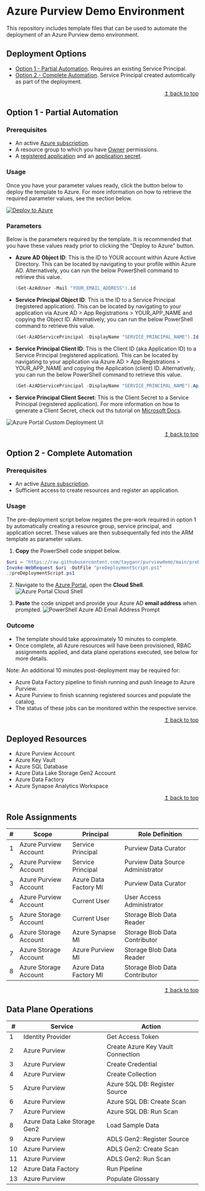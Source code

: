 # Azure Purview Demo Environment
This repository includes template files that can be used to automate the deployment of an Azure Purview demo environment.

## Deployment Options
* [Option 1 - Partial Automation](#option-1---partial-automation). Requires an existing Service Principal.
* [Option 2 - Complete Automation](#option-2---complete-automation). Service Principal created automtically as part of the deployment.

<div align="right"><a href="#azure-purview-demo-environment">↥ back to top</a></div>

## Option 1 - Partial Automation

### Prerequisites

* An active [Azure subscription](https://azure.microsoft.com/en-us/free/).
* A resource group to which you have [Owner](https://docs.microsoft.com/en-us/azure/role-based-access-control/built-in-roles) permissions. 
* A [registered application](https://docs.microsoft.com/en-us/azure/active-directory/develop/howto-create-service-principal-portal#register-an-application-with-azure-ad-and-create-a-service-principal) and an [application secret](https://docs.microsoft.com/en-us/azure/active-directory/develop/howto-create-service-principal-portal#option-2-create-a-new-application-secret).

### Usage

Once you have your parameter values ready, click the button below to deploy the template to Azure. For more information on how to retrieve the required parameter values, see the section below.

[![Deploy to Azure](https://aka.ms/deploytoazurebutton)](https://portal.azure.com/#create/Microsoft.Template/uri/https%3A%2F%2Fraw.githubusercontent.com%2Ftayganr%2Fpurviewdemo%2Fmain%2Fbicep%2Fazuredeploy.json)

### Parameters

Below is the parameters required by the template. It is recommended that you have these values ready prior to clicking the "Deploy to Azure" button.

* **Azure AD Object ID**: This is the ID to YOUR account within Azure Active Directory. This can be located by navigating to your profile within Azure AD. Alternatively, you can run the below PowerShell command to retrieve this value.

    ```powershell
    (Get-AzAdUser -Mail "YOUR_EMAIL_ADDRESS").id
    ```

* **Service Principal Object ID**: This is the ID to a Service Principal (registered application). This can be located by navigating to your application via Azure AD > App Registrations > YOUR_APP_NAME and copying the Object ID. Alternatively, you can run the below PowerShell command to retrieve this value.

    ```powershell
    (Get-AzADServicePrincipal -DisplayName "SERVICE_PRINCIPAL_NAME").Id
    ```

* **Service Principal Client ID**: This is the Client ID (aka Application ID) to a Service Principal (registered application). This can be located by navigating to your application via Azure AD > App Registrations > YOUR_APP_NAME and copying the Application (client) ID. Alternatively, you can run the below PowerShell command to retrieve this value.

    ```powershell
    (Get-AzADServicePrincipal -DisplayName "SERVICE_PRINCIPAL_NAME").ApplicationId
    ```

* **Service Principal Client Secret**: This is the Client Secret to a Service Principal (registered application). For more information on how to generate a Client Secret, check out ths tutorial on [Microsoft Docs](https://docs.microsoft.com/en-us/azure/active-directory/develop/howto-create-service-principal-portal#option-2-create-a-new-application-secret).

![Azure Portal Custom Deployment UI](https://raw.githubusercontent.com/tayganr/purviewdemo/main/images/deploy_to_azure.png)

<div align="right"><a href="#azure-purview-demo-environment">↥ back to top</a></div>

## Option 2 - Complete Automation

### Prerequisites

* An active [Azure subscription](https://azure.microsoft.com/en-us/free/).
* Sufficient access to create resources and register an application.

### Usage

The pre-deployment script below negates the pre-work required in option 1 by automatically creating a resource group, service principal, and application secret. These values are then subsequentally fed into the ARM template as parameter values. 

1. **Copy** the PowerShell code snippet below.
```powershell
$uri = "https://raw.githubusercontent.com/tayganr/purviewdemo/main/preDeploymentScript.ps1"
Invoke-WebRequest $uri -OutFile "preDeploymentScript.ps1"
./preDeploymentScript.ps1
  ```
2. Navigate to the [Azure Portal](https://portal.azure.com), open the **Cloud Shell**.
![Azure Portal Cloud Shell](https://raw.githubusercontent.com/tayganr/purviewdemo/main/images/azure_portal_cloud_shell.png)

3. **Paste** the code snippet and provide your Azure AD **email address** when prompted.
![PowerShell Azure AD Email Address Prompt](https://raw.githubusercontent.com/tayganr/purviewdemo/main/images/powershell_email_prompt.png)

### Outcome
* The template should take approximately 10 minutes to complete.
* Once complete, all Azure resources will have been provisioned, RBAC assignments applied, and data plane operations executed, see below for more details.

Note: An additional 10 minutes post-deployment may be required for:
* Azure Data Factory pipeline to finish running and push lineage to Azure Purview.
* Azure Purview to finish scanning registered sources and populate the catalog.
* The status of these jobs can be monitored within the respective service.

<div align="right"><a href="#azure-purview-demo-environment">↥ back to top</a></div>

## Deployed Resources

* Azure Purview Account
* Azure Key Vault
* Azure SQL Database
* Azure Data Lake Storage Gen2 Account
* Azure Data Factory
* Azure Synapse Analytics Workspace

<div align="right"><a href="#azure-purview-demo-environment">↥ back to top</a></div>

## Role Assignments

| # | Scope | Principal | Role Definition |
| ------------- | ------------- | ------------- | ------------- |
| 1 | Azure Purview Account | Service Principal | Purview Data Curator |
| 2 | Azure Purview Account | Service Principal | Purview Data Source Administrator |
| 3 | Azure Purview Account | Azure Data Factory MI | Purview Data Curator |
| 4 | Azure Purview Account | Current User | User Access Administrator |
| 5 | Azure Storage Account | Current User | Storage Blob Data Reader |
| 6 | Azure Storage Account | Azure Synapse MI | Storage Blob Data Contributor |
| 7 | Azure Storage Account | Azure Purview MI | Storage Blob Data Reader |
| 8 | Azure Storage Account | Azure Data Factory MI | Storage Blob Data Contributor |

<div align="right"><a href="#azure-purview-demo-environment">↥ back to top</a></div>

## Data Plane Operations

| # | Service | Action |
| ------------- | ------------- | ------------- |
| 1  | Identity Provider | Get Access Token |
| 2  | Azure Purview | Create Azure Key Vault Connection |
| 3  | Azure Purview | Create Credential |
| 4  | Azure Purview | Create Collection |
| 5  | Azure Purview | Azure SQL DB: Register Source |
| 6  | Azure Purview | Azure SQL DB: Create Scan |
| 7  | Azure Purview | Azure SQL DB: Run Scan |
| 8  | Azure Data Lake Storage Gen2 | Load Sample Data |
| 9  | Azure Purview | ADLS Gen2: Register Source |
| 10 | Azure Purview | ADLS Gen2: Create Scan |
| 11 | Azure Purview | ADLS Gen2: Run Scan |
| 12 | Azure Data Factory | Run Pipeline |
| 13 | Azure Purview | Populate Glossary |